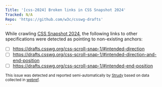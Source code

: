 ```yaml
---
Title: '[css-2024] Broken links in CSS Snapshot 2024'
Tracked: N/A
Repo: 'https://github.com/w3c/csswg-drafts'
---
```


While crawling [CSS Snapshot 2024](https://drafts.csswg.org/css-2024/), the following links to other specifications were detected as pointing to non-existing anchors:
* [ ] https://drafts.csswg.org/css-scroll-snap-1/#intended-direction
* [ ] https://drafts.csswg.org/css-scroll-snap-1/#intended-direction-and-end-position
* [ ] https://drafts.csswg.org/css-scroll-snap-1/#intended-end-position

<sub>This issue was detected and reported semi-automatically by [Strudy](https://github.com/w3c/strudy/) based on data collected in [webref](https://github.com/w3c/webref/).</sub>
